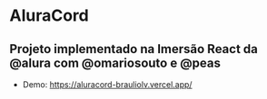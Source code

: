 # AluraCord
## Projeto implementado na Imersão React da @alura com @omariosouto e @peas
* Demo: https://aluracord-brauliolv.vercel.app/

